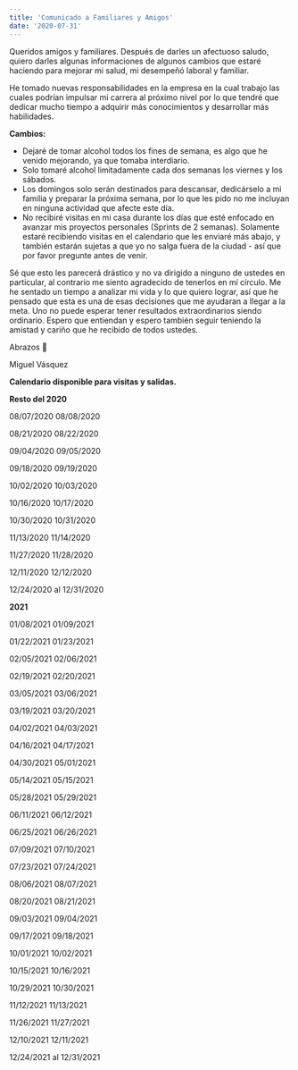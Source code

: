 ```yaml
---
title: 'Comunicado a Familiares y Amigos'
date: '2020-07-31'
---
```

Queridos amigos y familiares. Después de darles un afectuoso saludo, quiero darles algunas informaciones de algunos cambios que estaré haciendo para mejorar mi salud, mi desempeñó laboral y familiar.

He tomado nuevas responsabilidades en la empresa en la cual trabajo las cuales podrían impulsar mi carrera al próximo nivel por lo que tendré que dedicar mucho tiempo a adquirir más conocimientos y desarrollar más habilidades.

**Cambios:**
- Dejaré de tomar alcohol todos los fines de semana, es algo que he venido mejorando, ya que tomaba interdiario.
- Solo tomaré alcohol limitadamente cada dos semanas los viernes y los sábados.
- Los domingos solo serán destinados para descansar, dedicárselo a mi familia y preparar la próxima semana, por lo que les pido no me incluyan en ninguna actividad que afecte este día.
- No recibiré visitas en mi casa durante los días que esté enfocado en avanzar mis proyectos personales (Sprints de 2 semanas). Solamente estaré recibiendo visitas en el calendario que les enviaré más abajo, y también estarán sujetas a que yo no salga fuera de la ciudad - así que por favor pregunte antes de venir.

Sé que esto les parecerá drástico y no va dirigido a ninguno de ustedes en particular, al contrario me siento agradecido de tenerlos en mí círculo. Me he sentado un tiempo a analizar mi vida y lo que quiero lograr, así que he pensado que esta es una de esas decisiones que me ayudaran a llegar a la meta. Uno no puede esperar tener resultados extraordinarios siendo ordinario. Espero que entiendan y espero también seguir teniendo la amistad y cariño que he recibido de todos ustedes.

Abrazos 🤗

Miguel Vásquez


**Calendario disponible para visitas y salidas.**

**Resto del 2020**

08/07/2020	08/08/2020

08/21/2020	08/22/2020

09/04/2020	09/05/2020

09/18/2020	09/19/2020

10/02/2020	10/03/2020

10/16/2020	10/17/2020

10/30/2020	10/31/2020

11/13/2020	11/14/2020

11/27/2020	11/28/2020

12/11/2020	12/12/2020

12/24/2020	al 12/31/2020

**2021**

01/08/2021	01/09/2021

01/22/2021	01/23/2021

02/05/2021	02/06/2021

02/19/2021	02/20/2021

03/05/2021	03/06/2021

03/19/2021	03/20/2021

04/02/2021	04/03/2021

04/16/2021	04/17/2021

04/30/2021	05/01/2021

05/14/2021	05/15/2021

05/28/2021	05/29/2021

06/11/2021	06/12/2021

06/25/2021	06/26/2021

07/09/2021	07/10/2021

07/23/2021	07/24/2021

08/06/2021	08/07/2021

08/20/2021	08/21/2021

09/03/2021	09/04/2021

09/17/2021	09/18/2021

10/01/2021	10/02/2021

10/15/2021	10/16/2021

10/29/2021	10/30/2021

11/12/2021	11/13/2021

11/26/2021	11/27/2021

12/10/2021	12/11/2021

12/24/2021	al 12/31/2021



